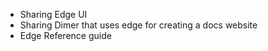 - Sharing Edge UI
- Sharing Dimer that uses edge for creating a docs website
- Edge Reference guide
